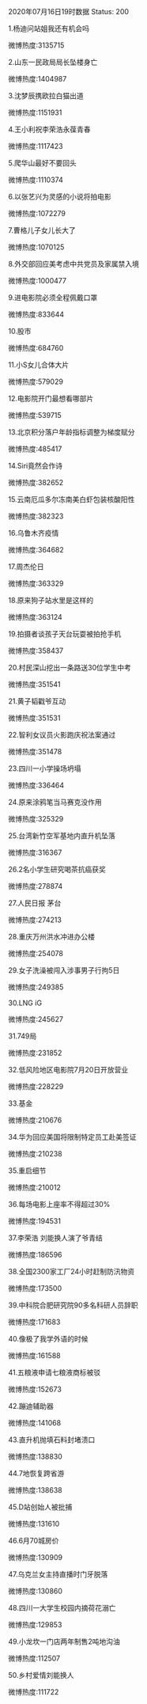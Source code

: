 2020年07月16日19时数据
Status: 200

1.杨迪问站姐我还有机会吗

微博热度:3135715

2.山东一民政局局长坠楼身亡

微博热度:1404987

3.沈梦辰携欧拉白猫出道

微博热度:1151931

4.王小利祝李荣浩永葆青春

微博热度:1117423

5.爬华山最好不要回头

微博热度:1110374

6.以张艺兴为灵感的小说将拍电影

微博热度:1072279

7.曹格儿子女儿长大了

微博热度:1070125

8.外交部回应美考虑中共党员及家属禁入境

微博热度:1000477

9.进电影院必须全程佩戴口罩

微博热度:833644

10.股市

微博热度:684760

11.小S女儿合体大片

微博热度:579029

12.电影院开门最想看哪部片

微博热度:539715

13.北京积分落户年龄指标调整为梯度赋分

微博热度:485417

14.Siri竟然会作诗

微博热度:382652

15.云南厄瓜多尔冻南美白虾包装核酸阳性

微博热度:382323

16.乌鲁木齐疫情

微博热度:364682

17.周杰伦日

微博热度:363329

18.原来狗子站水里是这样的

微博热度:363124

19.拍摄者谈孩子天台玩耍被拍抢手机

微博热度:358437

20.村民深山挖出一条路送30位学生中考

微博热度:351541

21.黄子韬戳爷互动

微博热度:351531

22.智利女议员火影跑庆祝法案通过

微博热度:351478

23.四川一小学操场坍塌

微博热度:336464

24.原来涂鸦笔当马赛克没作用

微博热度:325329

25.台湾新竹空军基地内直升机坠落

微博热度:316367

26.2名小学生研究喝茶抗癌获奖

微博热度:278874

27.人民日报 茅台

微博热度:274213

28.重庆万州洪水冲进办公楼

微博热度:254078

29.女子洗澡被闯入涉事男子行拘5日

微博热度:249385

30.LNG iG

微博热度:245627

31.749局

微博热度:231852

32.低风险地区电影院7月20日开放营业

微博热度:228229

33.基金

微博热度:210676

34.华为回应美国将限制特定员工赴美签证

微博热度:210238

35.重启细节

微博热度:210012

36.每场电影上座率不得超过30%

微博热度:194531

37.李荣浩 刘能换人演了爷青结

微博热度:186596

38.全国2300家工厂24小时赶制防汛物资

微博热度:173500

39.中科院合肥研究院90多名科研人员辞职

微博热度:171683

40.像极了我学外语的时候

微博热度:161588

41.五粮液申请七粮液商标被驳

微博热度:152673

42.蹦迪辅助器

微博热度:141068

43.直升机抛填石料封堵溃口

微博热度:138830

44.7地恢复跨省游

微博热度:138638

45.D站创始人被批捕

微博热度:131610

46.6月70城房价

微博热度:130909

47.乌克兰女主持直播时门牙脱落

微博热度:130860

48.四川一大学生校园内摘荷花溺亡

微博热度:129853

49.小龙坎一门店两年制售2吨地沟油

微博热度:112507

50.乡村爱情刘能换人

微博热度:111722


